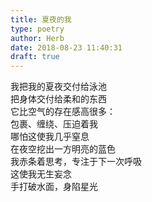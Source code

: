 ```yaml
---  
title: 夏夜的我  
type: poetry  
author: Herb  
date: 2018-08-23 11:40:31  
draft: true
---  
```

我把我的夏夜交付给泳池  
把身体交付给柔和的东西  
它比空气的存在感高很多：  
包裹、缠绕、压迫着我  
哪怕这使我几乎窒息    
在夜空挖出一方明亮的蓝色  
我赤条着思考，专注于下一次呼吸  
这使我无生妄念  
手打破水面，身陷星光